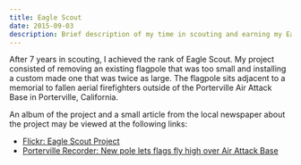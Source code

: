 ```yaml
---
title: Eagle Scout
date: 2015-09-03
description: Brief description of my time in scouting and earning my Eagle Scout Award
---
```


After 7 years in scouting, I achieved the rank of Eagle Scout. My project consisted of removing an existing flagpole that was too small and installing a custom made one that was twice as large. The flagpole sits adjacent to a memorial to fallen aerial firefighters outside of the Porterville Air Attack Base in  Porterville, California.

An album of the project and a small article from the local newspaper about the project may be viewed at the following links:

* [Flickr: Eagle Scout Project](https://www.flickr.com/photos/seanlane/sets/72157672311571116/with/28675820290)
* [Porterville Recorder: New pole lets flags fly high over Air Attack Base](http://www.recorderonline.com/new-pole-lets-flags-fly-high-over-air-attack-base/article_1ce3953c-ad0d-5cf4-bca2-d4b5e8efb47f.html)